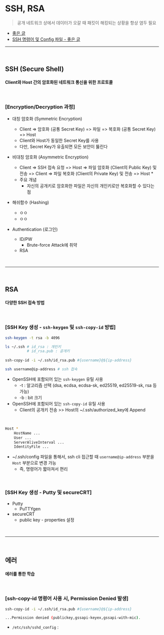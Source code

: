 # SSH, RSA
> 공개 네트워크 상에서 데이터가 오갈 때 패킷이 해킹되는 상황을 항상 염두 필요
* [좋은 글](https://medium.com/@jamessoun93/ssh란-무엇인가요-87b58c521d6f)
* [SSH 명령어 및 Config 파일 - 좋은 글](http://taewan.kim/post/ssh_config/)

<hr>
<br> 

## SSH (Secure Shell)
#### Client와 Host 간의 암호화된 네트워크 통신을 위한 프로토콜

<br>

### [Encryption/Decryption 과정]
* 대칭 암호화 (Symmetric Encryption)
  * Client => 암호화 (공통 Secret Key) => 파일 => 복호화 (공통 Secret Key) => Host
  * Client와 Host가 동일한 Secret Key를 사용
  * 다만, Secret Key가 유출되면 모든 보안이 뚫린다

* 비대칭 암호화 (Asymmetric Encryption)
  * Client => SSH 접속 요청 => Host => 파일 암호화 (Client의 Public Key) 및 전송 => Client => 파일 복호화 (Client의 Private Key) 및 전송 => Host
    * 
  * 주요 개념
    * 자신의 공개키로 암호화한 파일은 자신의 개인키로만 복호화할 수 있다는 점

* 해쉬함수 (Hashing)
  * ㅇㅇ
  * ㅇㅇ 

* Authentication (로그인)
  * ID/PW
    * Brute-force Attack에 취약
  * RSA

<br>
<hr>
<br> 

## RSA
#### 다양한 SSH 접속 방법

<br>

### [SSH Key 생성 - `ssh-keygen` 및 `ssh-copy-id` 방법]
```bash
ssh-keygen -t rsa -b 4096

ls ~/.ssh # id_rsa : 개인키
          # id_rsa.pub : 공개키
          
ssh-copy-id -i ~/.ssh/id_rsa.pub #{username}@${ip-address}

ssh username@ip-address # ssh 접속
```
* OpenSSH에 포함되어 있는 `ssh-keygen` 유틸 사용
  * -t : 알고리즘 선택 (dsa, ecdsa, ecdsa-sk, ed25519, ed25519-sk, rsa 등 가능)
  * -b : bit 크기
* OpenSSH에 포함되어 있는 `ssh-copy-id` 유틸 사용
  * Client의 공개키 전송 >> Host의  ~/.ssh/authorized_key에 Append

<br>

```bash
Host *
    HostName ...
    User ...
    ServerAliveInterval ...
    IdentityFile ...
```
* ~/.ssh/config 파일을 통해서, ssh cli 접근할 때 `username@ip-address` 부분을 `Host` 부분으로 변경 가능
  * 즉, 명령어가 짧아져서 편리

<br>

### [SSH Key 생성 - Putty 및 secureCRT]
* Putty
  * PuTTYgen
* secureCRT
  * public key - properties 설정

<br>
<hr>
<br> 

## 에러
#### 에러를 통한 학습

<br>

### [ssh-copy-id 명령어 사용 시, Permission Denied 발생]
```bash
ssh-copy-id -i ~/.ssh/id_rsa.pub #{username}@${ip-address}

...Permission denied (publickey,gssapi-keyex,gssapi-with-mic).
```
* `/etc/ssh/sshd_config` : 
